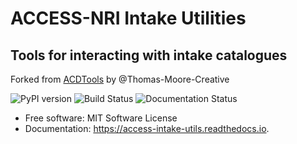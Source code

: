 # ACCESS-NRI Intake Utilities

## Tools for interacting with intake catalogues

Forked from [ACDTools](https://github.com/Thomas-Moore-Creative/ACDtools) by @Thomas-Moore-Creative

![PyPI version](https://img.shields.io/pypi/v/access-intake-utils.svg)
![Build Status](https://img.shields.io/travis/access-nri/access_intake_utils.svg)
![Documentation Status](https://readthedocs.org/projects/access-intake-utils/badge/?version=latest)

- Free software: MIT Software License
- Documentation: https://access-intake-utils.readthedocs.io.
